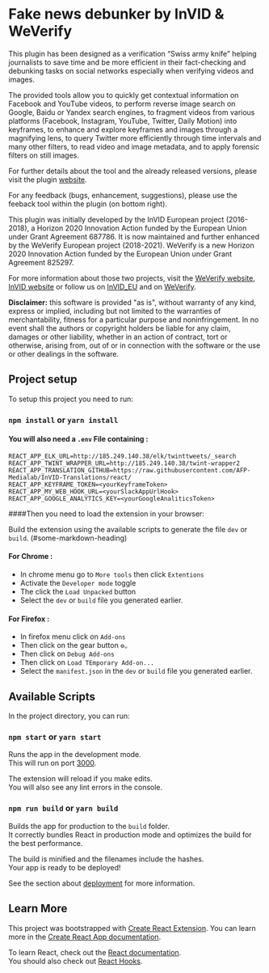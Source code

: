 # Fake news debunker by InVID & WeVerify

This plugin has been designed as a verification “Swiss army knife” helping journalists to save time and be more efficient in their fact-checking and debunking tasks on social networks especially when verifying videos and images.

The provided tools allow you to quickly get contextual information on Facebook and YouΤube videos, to perform reverse image search on Google, Baidu or Yandex search engines, to fragment videos from various platforms (Facebook, Instagram, YouTube, Twitter, Daily Motion) into keyframes, to enhance and explore keyframes and images through a magnifying lens, to query Twitter more efficiently through time intervals and many other filters, to read video and image metadata, and to apply forensic filters on still images.

For further details about the tool and the already released versions, please visit the plugin [website](https://weverify.eu/verification-plugin/).

For any feedback (bugs, enhancement, suggestions), please use the feeback tool within the plugin (on bottom right).

This plugin was initially developed by the InVID European project (2016-2018), a Horizon 2020 Innovation Action funded by the European Union under Grant Agreement 687786. It is now maintained and further enhanced by the WeVerify European project (2018-2021). WeVerify is a new Horizon 2020 Innovation Action funded by the European Union under Grant Agreement 825297.

For more information about those two projects, visit the [WeVerify website](https://weverify.eu/), [InVID website](http://www.invid-project.eu) or follow us on [InVID_EU](https://twitter.com/InVID_EU) and on [WeVerify](https://twitter.com/WeVerify).

**Disclaimer:** this software is provided "as is", without warranty of any kind, express or implied, including but not limited to the warranties of merchantability, fitness for a particular purpose and noninfringement. In no event shall the authors or copyright holders be liable for any claim, damages or other liability, whether in an action of contract, tort or otherwise, arising from, out of or in connection with the software or the use or other dealings in the software.


## Project setup

To setup this project you need to run:

### `npm install` or `yarn install`

#### You will also need a `.env` File containing :

    REACT_APP_ELK_URL=http://185.249.140.38/elk/twinttweets/_search
    REACT_APP_TWINT_WRAPPER_URL=http://185.249.140.38/twint-wrapper2
    REACT_APP_TRANSLATION_GITHUB=https://raw.githubusercontent.com/AFP-Medialab/InVID-Translations/react/
    REACT_APP_KEYFRAME_TOKEN=<yourKeyframeToken>
    REACT_APP_MY_WEB_HOOK_URL=<yourSlackAppUrlHook>
    REACT_APP_GOOGLE_ANALYTICS_KEY=<yourGoogleAnaliticsToken>

####Then you need to load the extension in your browser: 

Build the extension using the available scripts to generate the file `dev` or `build`. (#some-markdown-heading)

#### For  Chrome :
- In chrome menu go to `More tools` then click `Extentions`
- Activate the `Developer mode` toggle
- The click the `Load Unpacked` button
- Select the `dev` or `build` file you generated earlier.

#### For  Firefox :
- In firefox menu click on `Add-ons`
- Then click on the gear button `⚙⌄`
- Then click on `Debug Add-ons`
- Then click on `Load TEmporary Add-on...`
- Select the `manifest.json` in the `dev` or `build` file you generated earlier.

## Available Scripts

In the project directory, you can run:

### `npm start` or `yarn start`

Runs the app in the development mode.<br>
This will run on port [3000](http://localhost:3000).

The extension will reload if you make edits.<br>
You will also see any lint errors in the console.

### `npm run build` or `yarn build`

Builds the app for production to the `build` folder.<br>
It correctly bundles React in production mode and optimizes the build for the best performance.

The build is minified and the filenames include the hashes.<br>
Your app is ready to be deployed!

See the section about [deployment](https://facebook.github.io/create-react-app/docs/deployment) for more information.

## Learn More
This project was bootstrapped with [Create React Extension](https://github.com/VasilyShelkov/create-react-extension).
You can learn more in the [Create React App documentation](https://facebook.github.io/create-react-app/docs/getting-started).

To learn React, check out the [React documentation](https://reactjs.org/).<br>
You should also check out [React Hooks](https://reactjs.org/docs/hooks-intro.html).



